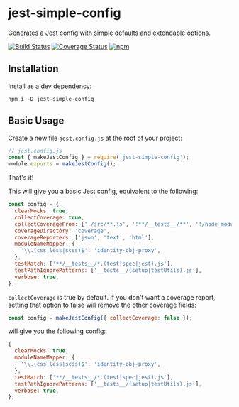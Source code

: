 # jest-simple-config

Generates a Jest config with simple defaults and extendable options.

[![Build Status](https://travis-ci.com/helloitsjoe/jest-simple-config.svg?branch=master)](https://travis-ci.com/helloitsjoe/jest-simple-config)
[![Coverage Status](https://coveralls.io/repos/github/helloitsjoe/jest-simple-config/badge.svg?branch=master)](https://coveralls.io/github/helloitsjoe/jest-simple-config?branch=master)
[![npm](https://img.shields.io/npm/v/jest-simple-config.svg?color=lightgray)](https://www.npmjs.com/package/jest-simple-config)

## Installation

Install as a dev dependency:

```
npm i -D jest-simple-config
```

## Basic Usage

Create a new file `jest.config.js` at the root of your project:

```js
// jest.config.js
const { makeJestConfig } = require('jest-simple-config');
module.exports = makeJestConfig();
```

That's it!

This will give you a basic Jest config, equivalent to the following:

```js
const config = {
  clearMocks: true,
  collectCoverage: true,
  collectCoverageFrom: ['./src/**.js', '!**/__tests__/**', '!/node_modules'],
  coverageDirectory: 'coverage',
  coverageReporters: ['json', 'text', 'html'],
  moduleNameMapper: {
    '\\.(css|less|scss)$': 'identity-obj-proxy',
  },
  testMatch: ['**/__tests__/*.(test|spec|jest).js'],
  testPathIgnorePatterns: ['__tests__/(setup|testUtils).js'],
  verbose: true,
};
```

`collectCoverage` is true by default. If you don't want a coverage report, setting that option to
false will remove the other coverage fields:

```js
const config = makeJestConfig({ collectCoverage: false });
```

will give you the following config:

```js
{
  clearMocks: true,
  moduleNameMapper: {
    '\\.(css|less|scss)$': 'identity-obj-proxy',
  },
  testMatch: ['**/__tests__/*.(test|spec|jest).js'],
  testPathIgnorePatterns: ['__tests__/(setup|testUtils).js'],
  verbose: true,
};
```
